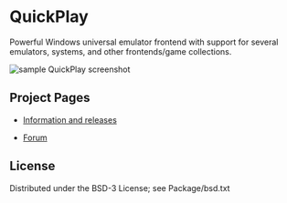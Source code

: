 QuickPlay
=========

Powerful Windows universal emulator frontend with support for several emulators, systems, and other frontends/game collections.

![sample QuickPlay screenshot](http://i1291.photobucket.com/albums/b551/tonywoodecode/QuickPlayExample_zps78848d79.png)

## Project Pages

* [Information and releases](http://quickplay.sourceforge.net/)

* [Forum](http://forums.quickplayfrontend.com/)


## License

Distributed under the BSD-3 License; see Package/bsd.txt

